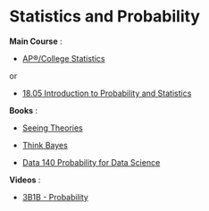 # Statistics and Probability

**Main Course** : 

- [AP®︎/College Statistics](https://www.khanacademy.org/math/ap-statistics)

or

- [18.05 Introduction to Probability and Statistics](https://openlearninglibrary.mit.edu/courses/course-v1:MITx+18.05r_10+2022_Summer/about)

**Books** :

- [Seeing Theories](https://seeing-theory.brown.edu/index.html#secondPage)

- [Think Bayes](https://allendowney.github.io/ThinkBayes2/index.html#)

- [Data 140 Probability for Data Science](http://prob140.org/textbook/content/README.html)


**Videos** :

- [3B1B - Probability](https://www.3blue1brown.com/topics/probability)
